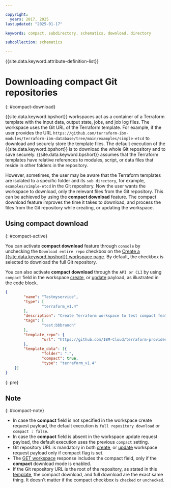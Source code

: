 ```yaml
---

copyright:
  years: 2017, 2025
lastupdated: "2025-01-17"

keywords: compact, subdirectory, schematics, download, directory

subcollection: schematics

---
```


{{site.data.keyword.attribute-definition-list}}

# Downloading compact Git repositories
{: #compact-download}

{{site.data.keyword.bpshort}} workspaces act as a container of a Terraform template with the input data, output state, jobs, and job log files. The workspace uses the Git URL of the Terraform template. For example, if the user provides the URL `https://github.com/terraform-ibm-modules/terraform-ibm-database/tree/main/examples/simple-etcd` to download and securely store the template files. The default execution of the {{site.data.keyword.bpshort}} is to download the whole Git repository and to save securely. {{site.data.keyword.bpshort}} assumes that the Terraform templates have relative references to modules, script, or data files that reside in other folders in the repository.

However, sometimes, the user may be aware that the Terraform templates are isolated to a specific folder and its `sub directory`, for example, `examples/simple-etcd` in the Git repository. Now the user wants the workspace to download, only the relevant files from the Git repository. This can be achieved by using the **compact download** feature. The compact download feature improves the time it takes to download, and process the files from the Git repository while creating, or updating the workspace.

## Using compact download
{: #compact-active}

You can activate **compact download** feature through `console` by unchecking the `Download entire repo` checkbox on the [Create a {{site.data.keyword.bpshort}} workspace page](https://cloud.ibm.com/schematics/workspaces/create). By default, the checkbox is selected to download the full Git repository.

You can also activate **compact download** through the `API or CLI` by using `compact` field in the workspace [create](/apidocs/schematics/schematics#create-workspace), or [update](/apidocs/schematics/schematics#replace-workspace) payload, as illustrated in the code block.

```json
{
        "name": "Testmyservice",
        "type": [
                "terraform_v1.4"
        ],
        "description": "Create Terraform workspace to test compact feature",
        "tags": [
                "test:bbbranch"
        ],
        "template_repo": {
                "url": "https://github.com/IBM-Cloud/terraform-provider-ibm/tree/master/examples/ibm-resource-instance"
        },
        "template_data": [{
                "folder": ".",
                "compact": true,
                "type": "terraform_v1.4"
    }]
}

```
{: pre}

## Note
{: #compact-note}

- In case the **compact** field is not specified in the workspace create request payload, the default execution is `full repository download` or `compact : false`.
- In case the **compact** field is absent in the workspace update request payload, the default execution uses the previous `compact` setting.
- Git repository URL is mandatory in both [create](/apidocs/schematics/schematics#create-workspace), or [update](/apidocs/schematics/schematics#replace-workspace) workspace request payload only if compact flag is set.
- The [GET workspace](/apidocs/schematics/schematics#get-workspace) response includes the compact field, only if the **compact** download mode is enabled.
- If the Git repository URL is the root of the repository, as stated in this [template](https://github.com/Cloud-Schematics/LEMP), the compact download, and full download are the exact same thing. It doesn't matter if the compact checkbox is `checked` or `unchecked`.
